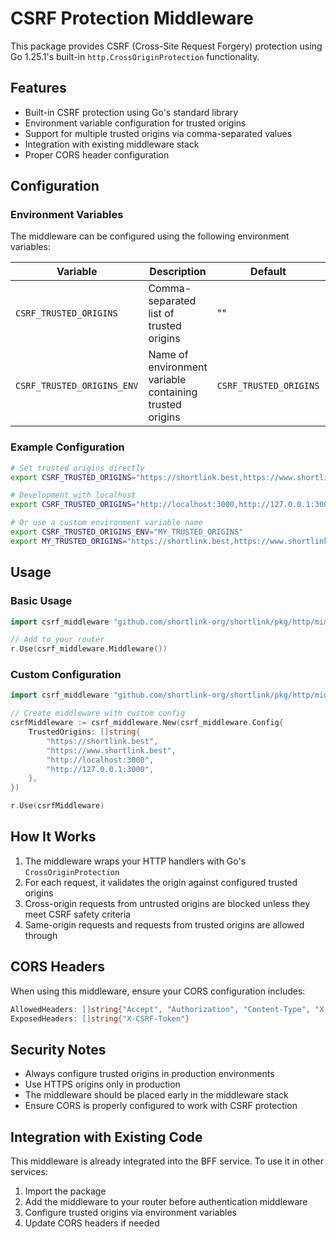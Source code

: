 # CSRF Protection Middleware

This package provides CSRF (Cross-Site Request Forgery) protection using Go 1.25.1's built-in `http.CrossOriginProtection` functionality.

## Features

- Built-in CSRF protection using Go's standard library
- Environment variable configuration for trusted origins
- Support for multiple trusted origins via comma-separated values
- Integration with existing middleware stack
- Proper CORS header configuration

## Configuration

### Environment Variables

The middleware can be configured using the following environment variables:

| Variable | Description | Default | Example |
|----------|-------------|---------|---------|
| `CSRF_TRUSTED_ORIGINS` | Comma-separated list of trusted origins | "" | `https://example.com,https://www.example.com` |
| `CSRF_TRUSTED_ORIGINS_ENV` | Name of environment variable containing trusted origins | `CSRF_TRUSTED_ORIGINS` | `TRUSTED_ORIGINS` |

### Example Configuration

```bash
# Set trusted origins directly
export CSRF_TRUSTED_ORIGINS="https://shortlink.best,https://www.shortlink.best,https://api.shortlink.best"

# Development with localhost
export CSRF_TRUSTED_ORIGINS="http://localhost:3000,http://127.0.0.1:3000,https://localhost:3000,https://127.0.0.1:3000"

# Or use a custom environment variable name
export CSRF_TRUSTED_ORIGINS_ENV="MY_TRUSTED_ORIGINS"
export MY_TRUSTED_ORIGINS="https://shortlink.best,https://www.shortlink.best"
```

## Usage

### Basic Usage

```go
import csrf_middleware "github.com/shortlink-org/shortlink/pkg/http/middleware/csrf"

// Add to your router
r.Use(csrf_middleware.Middleware())
```

### Custom Configuration

```go
import csrf_middleware "github.com/shortlink-org/shortlink/pkg/http/middleware/csrf"

// Create middleware with custom config
csrfMiddleware := csrf_middleware.New(csrf_middleware.Config{
    TrustedOrigins: []string{
        "https://shortlink.best",
        "https://www.shortlink.best",
        "http://localhost:3000",
        "http://127.0.0.1:3000",
    },
})

r.Use(csrfMiddleware)
```

## How It Works

1. The middleware wraps your HTTP handlers with Go's `CrossOriginProtection`
2. For each request, it validates the origin against configured trusted origins
3. Cross-origin requests from untrusted origins are blocked unless they meet CSRF safety criteria
4. Same-origin requests and requests from trusted origins are allowed through

## CORS Headers

When using this middleware, ensure your CORS configuration includes:

```go
AllowedHeaders: []string{"Accept", "Authorization", "Content-Type", "X-CSRF-Token", "X-Requested-With"}
ExposedHeaders: []string{"X-CSRF-Token"}
```

## Security Notes

- Always configure trusted origins in production environments
- Use HTTPS origins only in production
- The middleware should be placed early in the middleware stack
- Ensure CORS is properly configured to work with CSRF protection

## Integration with Existing Code

This middleware is already integrated into the BFF service. To use it in other services:

1. Import the package
2. Add the middleware to your router before authentication middleware
3. Configure trusted origins via environment variables
4. Update CORS headers if needed